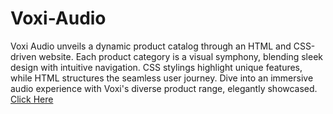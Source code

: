 # Voxi-Audio
Voxi Audio unveils a dynamic product catalog through an HTML and CSS-driven website.
Each product category is a visual symphony, blending sleek design with intuitive navigation.
CSS stylings highlight unique features, while HTML structures the seamless user journey. 
Dive into an immersive audio experience with Voxi's diverse product range, elegantly showcased.
[Click Here](https://yashdatir1999.github.io/Voxi-Audio/)
